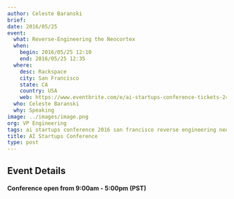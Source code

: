 ```yaml
---
author: Celeste Baranski
brief:
date: 2016/05/25
event:
  what: Reverse-Engineering the Neocortex
  when:
    begin: 2016/05/25 12:10
    end: 2016/05/25 12:35
  where:
    desc: Rackspace
    city: San Francisco
    state: CA
    country: USA
    web: https://www.eventbrite.com/e/ai-startups-conference-tickets-24722374287
  who: Celeste Baranski
  why: Speaking
image: ../images/image.png
org: VP Engineering
tags: ai startups conference 2016 san francisco reverse engineering neocortex machine intelligence
title: AI Startups Conference
type: post
---
```


## Event Details

#### Conference open from 9:00am - 5:00pm (PST)
